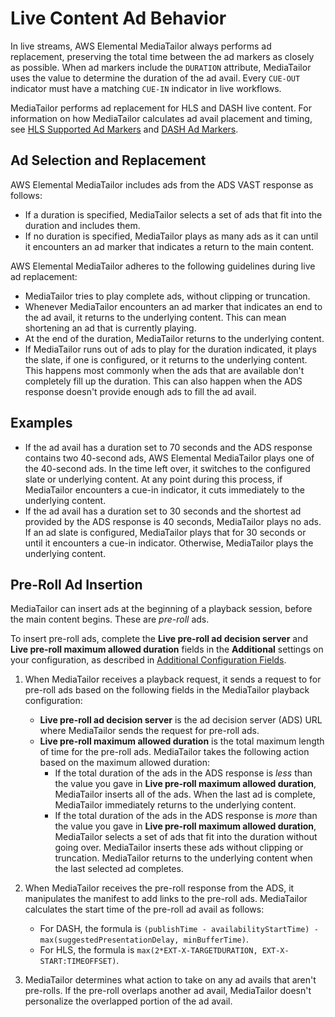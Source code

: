 # Live Content Ad Behavior<a name="ad-behavior-live"></a>

In live streams, AWS Elemental MediaTailor always performs ad replacement, preserving the total time between the ad markers as closely as possible\. When ad markers include the `DURATION` attribute, MediaTailor uses the value to determine the duration of the ad avail\. Every `CUE-OUT` indicator must have a matching `CUE-IN` indicator in live workflows\. 

MediaTailor performs ad replacement for HLS and DASH live content\. For information on how MediaTailor calculates ad avail placement and timing, see [HLS Supported Ad Markers](hls-ad-markers.md) and [DASH Ad Markers](dash-ad-markers.md)\. 

## Ad Selection and Replacement<a name="ad-behavior-live-ad-selection"></a>

AWS Elemental MediaTailor includes ads from the ADS VAST response as follows: 
+ If a duration is specified, MediaTailor selects a set of ads that fit into the duration and includes them\. 
+ If no duration is specified, MediaTailor plays as many ads as it can until it encounters an ad marker that indicates a return to the main content\.

AWS Elemental MediaTailor adheres to the following guidelines during live ad replacement: 
+ MediaTailor tries to play complete ads, without clipping or truncation\.
+ Whenever MediaTailor encounters an ad marker that indicates an end to the ad avail, it returns to the underlying content\. This can mean shortening an ad that is currently playing\. 
+ At the end of the duration, MediaTailor returns to the underlying content\.
+ If MediaTailor runs out of ads to play for the duration indicated, it plays the slate, if one is configured, or it returns to the underlying content\. This happens most commonly when the ads that are available don't completely fill up the duration\. This can also happen when the ADS response doesn't provide enough ads to fill the ad avail\.

## Examples<a name="ad-behavior-live-examples"></a>
+ If the ad avail has a duration set to 70 seconds and the ADS response contains two 40\-second ads, AWS Elemental MediaTailor plays one of the 40\-second ads\. In the time left over, it switches to the configured slate or underlying content\. At any point during this process, if MediaTailor encounters a cue\-in indicator, it cuts immediately to the underlying content\. 
+ If the ad avail has a duration set to 30 seconds and the shortest ad provided by the ADS response is 40 seconds, MediaTailor plays no ads\. If an ad slate is configured, MediaTailor plays that for 30 seconds or until it encounters a cue\-in indicator\. Otherwise, MediaTailor plays the underlying content\.

## Pre\-Roll Ad Insertion<a name="ad-behavior-preroll"></a>

MediaTailor can insert ads at the beginning of a playback session, before the main content begins\. These are *pre\-roll* ads\. 

To insert pre\-roll ads, complete the **Live pre\-roll ad decision server** and **Live pre\-roll maximum allowed duration** fields in the **Additional** settings on your configuration, as described in [Additional Configuration Fields](configurations-create-addl.md)\. 

1. When MediaTailor receives a playback request, it sends a request to for pre\-roll ads based on the following fields in the MediaTailor playback configuration:
   + **Live pre\-roll ad decision server** is the ad decision server \(ADS\) URL where MediaTailor sends the request for pre\-roll ads\. 
   + **Live pre\-roll maximum allowed duration** is the total maximum length of time for the pre\-roll ads\. MediaTailor takes the following action based on the maximum allowed duration:
     + If the total duration of the ads in the ADS response is *less* than the value you gave in **Live pre\-roll maximum allowed duration**, MediaTailor inserts all of the ads\. When the last ad is complete, MediaTailor immediately returns to the underlying content\.
     + If the total duration of the ads in the ADS response is *more* than the value you gave in **Live pre\-roll maximum allowed duration**, MediaTailor selects a set of ads that fit into the duration without going over\. MediaTailor inserts these ads without clipping or truncation\. MediaTailor returns to the underlying content when the last selected ad completes\.

1. When MediaTailor receives the pre\-roll response from the ADS, it manipulates the manifest to add links to the pre\-roll ads\. MediaTailor calculates the start time of the pre\-roll ad avail as follows:
   + For DASH, the formula is `(publishTime - availabilityStartTime) - max(suggestedPresentationDelay, minBufferTime)`\.
   + For HLS, the formula is `max(2*EXT-X-TARGETDURATION, EXT-X-START:TIMEOFFSET)`\.

1. MediaTailor determines what action to take on any ad avails that aren't pre\-rolls\. If the pre\-roll overlaps another ad avail, MediaTailor doesn't personalize the overlapped portion of the ad avail\. 
